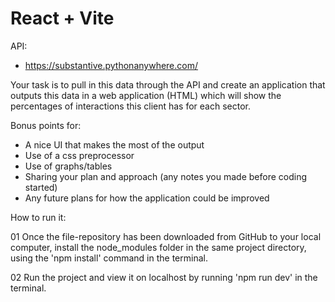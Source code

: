 # React + Vite

API:

- https://substantive.pythonanywhere.com/

Your task is to pull in this data through the API and create an application that outputs this data in a web application (HTML) which will show the percentages of interactions this client has for each sector.

Bonus points for:

- A nice UI that makes the most of the output
- Use of a css preprocessor
- Use of graphs/tables
- Sharing your plan and approach (any notes you made before coding started)
- Any future plans for how the application could be improved

How to run it:

01 Once the file-repository has been downloaded from GitHub to your local computer, install the node_modules folder in the same project directory, using the 'npm install' command in the terminal.

02 Run the project and view it on localhost by running 'npm run dev' in the terminal.
